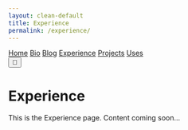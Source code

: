 ```yaml
---
layout: clean-default
title: Experience
permalink: /experience/
---
```


<div class="modern-homepage">
  <nav class="main-nav">
    <div class="nav-container">
      <div class="nav-links">
        <a href="/" class="nav-link">Home</a>
        <a href="/bio/" class="nav-link">Bio</a>
        <a href="/blog/" class="nav-link">Blog</a>
        <a href="/experience/" class="nav-link active">Experience</a>
        <a href="/projects/" class="nav-link">Projects</a>
        <a href="/uses/" class="nav-link">Uses</a>
      </div>
      <div class="theme-toggle">
        <button class="theme-btn" onclick="toggleTheme()">🌙</button>
      </div>
    </div>
  </nav>

  <main class="main-content">
    <div class="content-container">
      <h1 class="main-title">Experience</h1>
      <p>This is the Experience page. Content coming soon...</p>
    </div>
  </main>
</div>

<script>
function toggleTheme() {
  document.body.classList.toggle('light-theme');
  const themeBtn = document.querySelector('.theme-btn');
  themeBtn.textContent = document.body.classList.contains('light-theme') ? '☀️' : '🌙';
}
</script> 